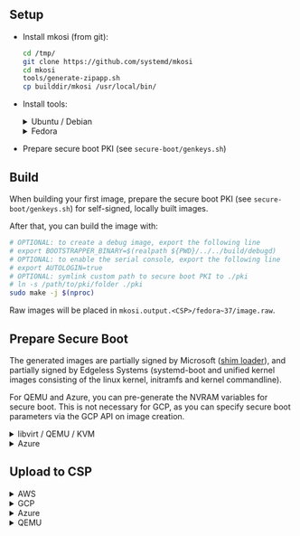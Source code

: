 ## Setup

- Install mkosi (from git):

    ```sh
    cd /tmp/
    git clone https://github.com/systemd/mkosi
    cd mkosi
    tools/generate-zipapp.sh
    cp builddir/mkosi /usr/local/bin/
    ```

- Install tools:

    <details>
    <summary>Ubuntu / Debian</summary>

    ```sh
    sudo apt-get update
    sudo apt-get install --assume-yes --no-install-recommends \
        dnf \
        systemd-container \
        qemu-system-x86 \
        qemu-utils \
        ovmf \
        e2fsprogs \
        squashfs-tools \
        efitools \
        sbsigntool \
        coreutils \
        curl \
        jq \
        util-linux \
        virt-manager \
        python3-crc32c \
        rpm
    ```

    </details>

    <details>
    <summary>Fedora</summary>

    ```sh
    sudo dnf install -y \
        edk2-ovmf \
        systemd-container \
        qemu \
        e2fsprogs \
        squashfs-tools \
        efitools \
        sbsigntools \
        coreutils \
        curl \
        jq \
        util-linux \
        virt-manager
    ```

    </details>

- Prepare secure boot PKI (see `secure-boot/genkeys.sh`)

## Build

When building your first image, prepare the secure boot PKI (see `secure-boot/genkeys.sh`) for self-signed, locally built images.

After that, you can build the image with:

```sh
# OPTIONAL: to create a debug image, export the following line
# export BOOTSTRAPPER_BINARY=$(realpath ${PWD}/../../build/debugd)
# OPTIONAL: to enable the serial console, export the following line
# export AUTOLOGIN=true
# OPTIONAL: symlink custom path to secure boot PKI to ./pki
# ln -s /path/to/pki/folder ./pki
sudo make -j $(nproc)
```

Raw images will be placed in `mkosi.output.<CSP>/fedora~37/image.raw`.

## Prepare Secure Boot

The generated images are partially signed by Microsoft ([shim loader](https://github.com/rhboot/shim)), and partially signed by Edgeless Systems (systemd-boot and unified kernel images consisting of the linux kernel, initramfs and kernel commandline).

For QEMU and Azure, you can pre-generate the NVRAM variables for secure boot. This is not necessary for GCP, as you can specify secure boot parameters via the GCP API on image creation.

<details>
<summary><a id="qemu-secure-boot">libvirt / QEMU / KVM</a></summary>

```sh
secure-boot/generate_nvram_vars.sh mkosi.output.qemu/fedora~37/image.raw
```

</details>

<details>
<summary><a id="azure-secure-boot">Azure</a></summary>

These steps only have to performed once for a fresh set of secure boot certificates.
VMGS blobs for testing and release images already exist.

First, create a disk without embedded MOK EFI variables.

```sh
# set these variables
export AZURE_SECURITY_TYPE=ConfidentialVM # or TrustedLaunch
export AZURE_RESOURCE_GROUP_NAME= # e.g. "constellation-images"

export AZURE_REGION=northeurope
export AZURE_REPLICATION_REGIONS=
export AZURE_DISK_NAME=constellation-$(date +%s)
export AZURE_SNAPSHOT_NAME=${AZURE_DISK_NAME}
export AZURE_RAW_IMAGE_PATH=${PWD}/mkosi.output.azure/fedora~37/image.raw
export AZURE_IMAGE_PATH=${PWD}/mkosi.output.azure/fedora~37/image.vhd
export AZURE_VMGS_FILENAME=${AZURE_SECURITY_TYPE}.vmgs
export AZURE_JSON_OUTPUT=${PWD}/mkosi.output.azure/fedora~37/image-upload.json
export BLOBS_DIR=${PWD}/blobs
upload/pack.sh azure "${AZURE_RAW_IMAGE_PATH}" "${AZURE_IMAGE_PATH}"
upload/upload_azure.sh --disk-name "${AZURE_DISK_NAME}-setup-secure-boot" ""
secure-boot/azure/launch.sh -n "${AZURE_DISK_NAME}-setup-secure-boot" -d --secure-boot true --disk-name "${AZURE_DISK_NAME}-setup-secure-boot"
```

Ignore the running launch script and connect to the serial console once available.
The console shows the message "Verification failed: (0x1A) Security Violation". You can import the MOK certificate via the UEFI shell:

Press OK, then ENTER, then "Enroll key from disk".
Select the following key: `/EFI/loader/keys/auto/db.cer`.
Press Continue, then choose "Yes" to the question "Enroll the key(s)?".
Choose reboot.

Extract the VMGS from the running VM (this includes the MOK EFI variables) and delete the VM:

```sh
secure-boot/azure/extract_vmgs.sh --name "${AZURE_DISK_NAME}-setup-secure-boot"
secure-boot/azure/delete.sh --name "${AZURE_DISK_NAME}-setup-secure-boot"
```

</details>

## Upload to CSP

<details>
<summary>AWS</summary>

- Install `aws` cli (see [here](https://docs.aws.amazon.com/cli/latest/userguide/getting-started-install.html))
- Login to AWS (see [here](https://docs.aws.amazon.com/cli/latest/userguide/getting-started-quickstart.html))
- Choose secure boot PKI public keys (one of `pki_dev`, `pki_test`, `pki_prod`)
    - `pki_dev` can be used for local image builds
    - `pki_test` is used by the CI for non-release images
    - `pki_prod` is used for release images

```sh
# set these variables
export AWS_IMAGE_NAME= # e.g. "constellation-v1.0.0"
export PKI=${PWD}/pki

export AWS_REGION=eu-central-1
export AWS_REPLICATION_REGIONS="us-east-2"
export AWS_BUCKET=constellation-images
export AWS_EFIVARS_PATH=${PWD}/mkosi.output.aws/fedora~37/efivars.bin
export AWS_IMAGE_PATH=${PWD}/mkosi.output.aws/fedora~37/image.raw
export AWS_IMAGE_FILENAME=image-$(date +%s).raw
export AWS_JSON_OUTPUT=${PWD}/mkosi.output.aws/fedora~37/image-upload.json
secure-boot/aws/create_uefivars.sh "${AWS_EFIVARS_PATH}"
upload/upload_aws.sh
```

</details>

<details>
<summary>GCP</summary>

- Install `gcloud` and `gsutil` (see [here](https://cloud.google.com/sdk/docs/install))
- Login to GCP (see [here](https://cloud.google.com/sdk/docs/authorizing))
- Choose secure boot PKI public keys (one of `pki_dev`, `pki_test`, `pki_prod`)
    - `pki_dev` can be used for local image builds
    - `pki_test` is used by the CI for non-release images
    - `pki_prod` is used for release images

```sh
# set these variables
export GCP_IMAGE_FAMILY= # e.g. "constellation"
export GCP_IMAGE_NAME= # e.g. "constellation-v1.0.0"
export PKI=${PWD}/pki

export GCP_PROJECT=constellation-images
export GCP_REGION=europe-west3
export GCP_BUCKET=constellation-images
export GCP_RAW_IMAGE_PATH=${PWD}/mkosi.output.gcp/fedora~37/image.raw
export GCP_IMAGE_FILENAME=$(date +%s).tar.gz
export GCP_IMAGE_PATH=${PWD}/mkosi.output.gcp/fedora~37/image.tar.gz
export GCP_JSON_OUTPUT=${PWD}/mkosi.output.gcp/fedora~37/image-upload.json
upload/pack.sh gcp ${GCP_RAW_IMAGE_PATH} ${GCP_IMAGE_PATH}
upload/upload_gcp.sh
```

</details>

<details>
<summary>Azure</summary>

Note:

> For testing purposes, it is a lot simpler to disable Secure Boot for the uploaded image!
> Disabling Secure Boot allows you to skip the VMGS creation steps above.

- Install `az` and `azcopy` (see [here](https://docs.microsoft.com/en-us/cli/azure/install-azure-cli))
- Login to Azure (see [here](https://docs.microsoft.com/en-us/cli/azure/authenticate-azure-cli))
- Optional (if Secure Boot should be enabled) [Prepare virtual machine guest state (VMGS) with customized NVRAM or use existing VMGS blob](#azure-secure-boot)

```sh
# set these variables
export AZURE_GALLERY_NAME= # e.g. "Constellation"
export AZURE_IMAGE_DEFINITION= # e.g. "constellation"
export AZURE_IMAGE_VERSION= # e.g. "1.0.0"
# Set this variable to a path if you want to use Secure Boot.
# Otherwise, set it to export AZURE_VMGS_PATH=
export AZURE_VMGS_PATH= # e.g. nothing OR "path/to/ConfidentialVM.vmgs"
# AZURE_SECURITY_TYPE can be one of
# - "ConfidentialVMSupported" (ConfidentialVM with secure boot disabled),
# - "ConfidentialVM" (ConfidentialVM with Secure Boot) or
# - TrustedLaunch" (Trusted Launch with or without Secure Boot)
export AZURE_SECURITY_TYPE=ConfidentialVMSupported

export AZURE_RESOURCE_GROUP_NAME=constellation-images
export AZURE_REGION=northeurope
export AZURE_REPLICATION_REGIONS="northeurope eastus westeurope westus"
export AZURE_IMAGE_OFFER=constellation
export AZURE_SKU=${AZURE_IMAGE_DEFINITION}
export AZURE_PUBLISHER=edgelesssys
export AZURE_DISK_NAME=constellation-$(date +%s)
export AZURE_RAW_IMAGE_PATH=${PWD}/mkosi.output.azure/fedora~37/image.raw
export AZURE_IMAGE_PATH=${PWD}/mkosi.output.azure/fedora~37/image.vhd
export AZURE_JSON_OUTPUT=${PWD}/mkosi.output.azure/fedora~37/image-upload.json
upload/pack.sh azure "${AZURE_RAW_IMAGE_PATH}" "${AZURE_IMAGE_PATH}"
upload/upload_azure.sh -g --disk-name "${AZURE_DISK_NAME}" "${AZURE_VMGS_PATH}"
```

</details>

<details>
<summary>QEMU</summary>

- Install `aws` cli (see [here](https://docs.aws.amazon.com/cli/latest/userguide/getting-started-install.html))
- Login to AWS (see [here](https://docs.aws.amazon.com/cli/latest/userguide/getting-started-quickstart.html))

```sh
# set these variables
export REF= # e.g. feat-xyz (branch name encoded with dashes)
export STREAM= # e.g. "nightly", "debug", "stable" (depends on the type of image and if it is a release)
export IMAGE_VERSION= # e.g. v2.1.0" or output of pseudo-version tool
export QEMU_BUCKET=cdn-constellation-backend
export QEMU_BASE_URL="https://cdn.confidential.cloud"
export QEMU_IMAGE_PATH=${PWD}/mkosi.output.qemu/fedora~37/image.raw
export QEMU_JSON_OUTPUT=${PWD}/mkosi.output.qemu/fedora~37/image-upload.json
upload/upload_qemu.sh
```

</details>
